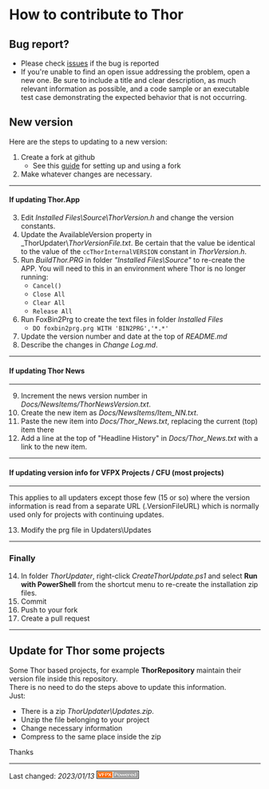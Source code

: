 # How to contribute to Thor

## Bug report?
- Please check [issues](https://github.com/VFPX/Thor/issues) if the bug is reported
- If you're unable to find an open issue addressing the problem, open a new one. Be sure to include a title and clear description, as much relevant information as possible, and a code sample or an executable test case demonstrating the expected behavior that is not occurring.

## New version
Here are the steps to updating to a new version:

1. Create a fork at github
   - See this [guide](https://www.dataschool.io/how-to-contribute-on-github/) for setting up and using a fork
2. Make whatever changes are necessary.
---
#### If updating Thor.App
3. Edit _Installed Files\Source\ThorVersion.h_ and change the version constants.
1. Update the AvailableVersion property in _ThorUpdater\\_ThorVersionFile.txt_. Be certain that the value be identical to the value of the `ccThorInternalVERSION` constant in _ThorVersion.h_.
1. Run _BuildThor.PRG_ in folder _"Installed Files\Source"_ to re-create the APP. You will need to this in an environment where Thor is no longer running:
    - `Cancel()`
    - `Close All`
    - `Clear All`
    - `Release All`
1. Run FoxBin2Prg to create the text files in folder _Installed Files_
   - `DO foxbin2prg.prg WITH 'BIN2PRG','*.*'`
1. Update the version number and date at the top of _README.md_ 
1. Describe the changes in _Change Log.md_.
---
#### If updating Thor News
---
9. Increment the news version number in _Docs/NewsItems/ThorNewsVersion.txt_.
1. Create the new item as _Docs/NewsItems/Item_NN.txt_.
1. Paste the new item into _Docs/Thor_News.txt_, replacing the current (top) item there
1. Add a line at the top of "Headline History" in _Docs/Thor_News.txt_ with a link to the new item.
---
#### If updating version info for VFPX Projects / CFU (most projects)
---

This applies to all updaters except those few (15 or so) where the version information is read from a separate URL (.VersionFileURL) which is normally used only for projects with continuing updates.

13. Modify the prg file in Updaters\Updates

---
### Finally
14. In folder _ThorUpdater_, right-click _CreateThorUpdate.ps1_ and select **Run with PowerShell** from the shortcut menu to re-create the installation zip files.
1. Commit
1. Push to your fork
1. Create a pull request

---
## Update for Thor some projects
Some Thor based projects, for example **ThorRepository** maintain their version file inside this repository.   
There is no need to do the steps above to update this information.   
Just:
- There is a zip _ThorUpdater\Updates.zip_.
- Unzip the file belonging to your project
- Change necessary information
- Compress to the same place inside the zip

Thanks

----
Last changed: _2023/01/13_ ![Picture](vfpxpoweredby_alternative.gif)
